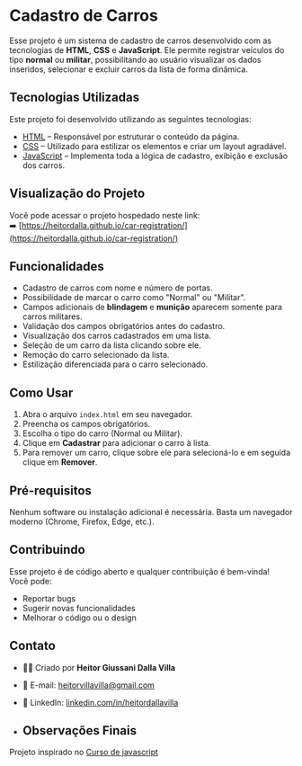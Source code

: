 # Cadastro de Carros

Esse projeto é um sistema de cadastro de carros desenvolvido com as tecnologias de **HTML**, **CSS** e **JavaScript**. Ele permite registrar veículos do tipo **normal** ou **militar**, possibilitando ao usuário visualizar os dados inseridos, selecionar e excluir carros da lista de forma dinâmica.

## Tecnologias Utilizadas

Este projeto foi desenvolvido utilizando as seguintes tecnologias:

- [HTML](https://html.com/) – Responsável por estruturar o conteúdo da página.  
- [CSS](https://css-tricks.com/) – Utilizado para estilizar os elementos e criar um layout agradável.  
- [JavaScript](https://www.javascript.com/) – Implementa toda a lógica de cadastro, exibição e exclusão dos carros.

## Visualização do Projeto

Você pode acessar o projeto hospedado neste link:  
➡️ [https://heitordalla.github.io/car-registration/](https://heitordalla.github.io/car-registration/)

## Funcionalidades

- Cadastro de carros com nome e número de portas.
- Possibilidade de marcar o carro como "Normal" ou "Militar".
- Campos adicionais de **blindagem** e **munição** aparecem somente para carros militares.
- Validação dos campos obrigatórios antes do cadastro.
- Visualização dos carros cadastrados em uma lista.
- Seleção de um carro da lista clicando sobre ele.
- Remoção do carro selecionado da lista.
- Estilização diferenciada para o carro selecionado.

## Como Usar

1. Abra o arquivo `index.html` em seu navegador.
2. Preencha os campos obrigatórios.
3. Escolha o tipo do carro (Normal ou Militar).
4. Clique em **Cadastrar** para adicionar o carro à lista.
5. Para remover um carro, clique sobre ele para selecioná-lo e em seguida clique em **Remover**.

## Pré-requisitos

Nenhum software ou instalação adicional é necessária. Basta um navegador moderno (Chrome, Firefox, Edge, etc.).

## Contribuindo

Esse projeto é de código aberto e qualquer contribuição é bem-vinda!  
Você pode:
- Reportar bugs
- Sugerir novas funcionalidades
- Melhorar o código ou o design

## Contato

- 👨‍💼 Criado por **Heitor Giussani Dalla Villa**  
- 📧 E-mail: [heitorvillavilla@gmail.com](mailto:heitorvillavilla@gmail.com)  
- 💼 LinkedIn: [linkedin.com/in/heitordallavilla](https://www.linkedin.com/in/heitordallavilla)

- ## Observações Finais
Projeto inspirado no <a href="https://www.youtube.com/watch?v=E4DBTqgxHGM&list=PLx4x_zx8csUg_AxxbVWHEyAJ6cBdsYc0T">Curso de javascript</a>
